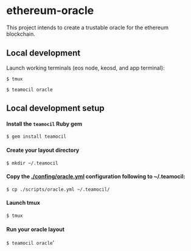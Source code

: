 # ethereum-oracle
This project intends to create a trustable oracle for the ethereum blockchain.

## Local development

Launch working terminals (eos node, keosd, and app terminal):

```$ tmux```

```$ teamocil oracle```

## Local development setup

#### Install the `teamocil` Ruby gem
```$ gem install teamocil```

#### Create your layout directory
```$ mkdir ~/.teamocil```

#### Copy the [./confing/oracle.yml](https://github.com/pedroduartecosta/eos-oracle/blob/master/config/oracle.yml) configuration following to ~/.teamocil:

```$ cp ./scripts/oracle.yml ~/.teamocil/```


#### Launch tmux
```$ tmux```

#### Run your oracle layout
```$ teamocil oracle```'